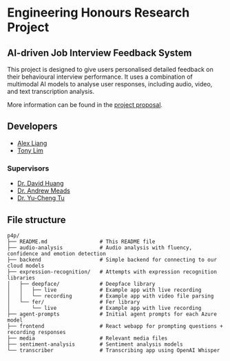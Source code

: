 # Engineering Honours Research Project
## AI-driven Job Interview Feedback System

This project is designed to give users personalised detailed feedback on their behavioural interview performance. It uses a combination of multimodal AI models to analyse user responses, including audio, video, and text transcription analysis.

More information can be found in the [project proposal](https://part4project.foe.auckland.ac.nz/home/project/detail/5673/).

## Developers
- [Alex Liang](https://github.com/alux444)
- [Tony Lim](https://github.com/tonylxm)

### Supervisors
- [Dr. David Huang](https://profiles.auckland.ac.nz/david-huang)
- [Dr. Andrew Meads](https://profiles.auckland.ac.nz/andrew-meads)
- [Dr. Yu-Cheng Tu](https://profiles.auckland.ac.nz/yu-cheng-tu)

## File structure
```
p4p/
├── README.md                 # This README file
├── audio-analysis            # Audio analysis with fluency, confidence and emotion detection
├── backend                   # Simple backend for connecting to our cloud models 
├── expression-recognition/   # Attempts with expression recognition libraries
│   ├── deepface/             # Deepface library
│   │   ├── live              # Example app with live recording
│   │   └── recording         # Example app with video file parsing
│   └── fer/                  # Fer library
│       └── live              # Example app with live recording
├── agent-prompts             # Initial agent prompts for each Azure model
├── frontend                  # React webapp for prompting questions + recording responses
├── media                     # Relevant media files
├── sentiment-analysis        # Sentiment analysis models 
└── transcriber               # Transcribing app using OpenAI Whisper   
```
